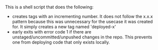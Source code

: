 This is a shell script that does the following:
  - creates tags with an incrementing number. It does not follow the x.x.x pattern because this was unnecessary for the usecase it was created for. It simply creates a new tag named 'deployed-x'
  - early exits with error code 1 if there are unstaged/uncommitted/unpushed changes in the repo. This prevents one from deploying code that only exists locally.
